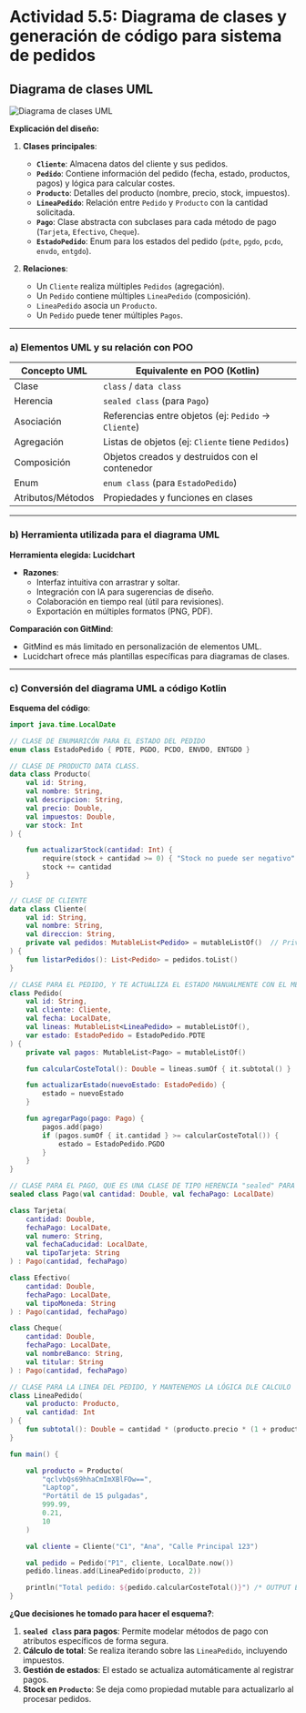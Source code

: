 # Actividad 5.5: Diagrama de clases y generación de código para sistema de pedidos

## Diagrama de clases UML
![Diagrama de clases UML](Diagrama-Clase-UML-Pedidos.jpeg)

**Explicación del diseño:**
1. **Clases principales**:
    - **`Cliente`**: Almacena datos del cliente y sus pedidos.
    - **`Pedido`**: Contiene información del pedido (fecha, estado, productos, pagos) y lógica para calcular costes.
    - **`Producto`**: Detalles del producto (nombre, precio, stock, impuestos).
    - **`LineaPedido`**: Relación entre `Pedido` y `Producto` con la cantidad solicitada.
    - **`Pago`**: Clase abstracta con subclases para cada método de pago (`Tarjeta`, `Efectivo`, `Cheque`).
    - **`EstadoPedido`**: Enum para los estados del pedido (`pdte`, `pgdo`, `pcdo`, `envdo`, `entgdo`).

2. **Relaciones**:
    - Un `Cliente` realiza múltiples `Pedidos` (agregación).
    - Un `Pedido` contiene múltiples `LineaPedido` (composición).
    - `LineaPedido` asocia un `Producto`.
    - Un `Pedido` puede tener múltiples `Pagos`.

---

### a) Elementos UML y su relación con POO
| **Concepto UML**       | **Equivalente en POO (Kotlin)**                     |
|-------------------------|----------------------------------------------------|
| Clase                   | `class` / `data class`                             |
| Herencia                | `sealed class` (para `Pago`)                       |
| Asociación              | Referencias entre objetos (ej: `Pedido` → `Cliente`) |
| Agregación              | Listas de objetos (ej: `Cliente` tiene `Pedidos`)  |
| Composición             | Objetos creados y destruidos con el contenedor     |
| Enum                    | `enum class` (para `EstadoPedido`)                 |
| Atributos/Métodos       | Propiedades y funciones en clases                  |

---

### b) Herramienta utilizada para el diagrama UML
**Herramienta elegida: Lucidchart**
- **Razones**:
    - Interfaz intuitiva con arrastrar y soltar.
    - Integración con IA para sugerencias de diseño.
    - Colaboración en tiempo real (útil para revisiones).
    - Exportación en múltiples formatos (PNG, PDF).

**Comparación con GitMind**:
- GitMind es más limitado en personalización de elementos UML.
- Lucidchart ofrece más plantillas específicas para diagramas de clases.

---

### c) Conversión del diagrama UML a código Kotlin

**Esquema del código**:

```kotlin
import java.time.LocalDate

// CLASE DE ENUMARICÓN PARA EL ESTADO DEL PEDIDO
enum class EstadoPedido { PDTE, PGDO, PCDO, ENVDO, ENTGDO }

// CLASE DE PRODUCTO DATA CLASS.
data class Producto(
    val id: String,
    val nombre: String,
    val descripcion: String,
    val precio: Double,
    val impuestos: Double,
    var stock: Int
) {

    fun actualizarStock(cantidad: Int) {
        require(stock + cantidad >= 0) { "Stock no puede ser negativo" }
        stock += cantidad
    }
}

// CLASE DE CLIENTE
data class Cliente(
    val id: String,
    val nombre: String,
    val direccion: String,
    private val pedidos: MutableList<Pedido> = mutableListOf()  // Privado para encapsulación
) {
    fun listarPedidos(): List<Pedido> = pedidos.toList()
}

// CLASE PARA EL PEDIDO, Y TE ACTUALIZA EL ESTADO MANUALMENTE CON EL METODO INCLUDIDO Y AGREGAR PAGO
class Pedido(
    val id: String,
    val cliente: Cliente,
    val fecha: LocalDate,
    val lineas: MutableList<LineaPedido> = mutableListOf(),
    var estado: EstadoPedido = EstadoPedido.PDTE
) {
    private val pagos: MutableList<Pago> = mutableListOf()

    fun calcularCosteTotal(): Double = lineas.sumOf { it.subtotal() }

    fun actualizarEstado(nuevoEstado: EstadoPedido) {
        estado = nuevoEstado
    }

    fun agregarPago(pago: Pago) {
        pagos.add(pago)
        if (pagos.sumOf { it.cantidad } >= calcularCosteTotal()) {
            estado = EstadoPedido.PGDO
        }
    }
}

// CLASE PARA EL PAGO, QUE ES UNA CLASE DE TIPO HERENCIA "sealed" PARA CADA TIPO DE PAGOO.
sealed class Pago(val cantidad: Double, val fechaPago: LocalDate)

class Tarjeta(
    cantidad: Double,
    fechaPago: LocalDate,
    val numero: String,
    val fechaCaducidad: LocalDate,
    val tipoTarjeta: String
) : Pago(cantidad, fechaPago)

class Efectivo(
    cantidad: Double,
    fechaPago: LocalDate,
    val tipoMoneda: String
) : Pago(cantidad, fechaPago)

class Cheque(
    cantidad: Double,
    fechaPago: LocalDate,
    val nombreBanco: String,
    val titular: String
) : Pago(cantidad, fechaPago)

// CLASE PARA LA LINEA DEL PEDIDO, Y MANTENEMOS LA LÓGICA DLE CALCULO
class LineaPedido(
    val producto: Producto,
    val cantidad: Int
) {
    fun subtotal(): Double = cantidad * (producto.precio * (1 + producto.impuestos))
}

fun main() {

    val producto = Producto(
        "qclvbQs69hhaCmImXBlFOw==",
        "Laptop",
        "Portátil de 15 pulgadas",
        999.99,
        0.21,
        10
    )

    val cliente = Cliente("C1", "Ana", "Calle Principal 123")

    val pedido = Pedido("P1", cliente, LocalDate.now())
    pedido.lineas.add(LineaPedido(producto, 2))

    println("Total pedido: ${pedido.calcularCosteTotal()}") /* OUTPUT ESPERADO: 'Total pedido: 2419.9758' */
}
```

**¿Que decisiones he tomado para hacer el esquema?**:
1. **`sealed class` para pagos**: Permite modelar métodos de pago con atributos específicos de forma segura.
2. **Cálculo de total**: Se realiza iterando sobre las `LineaPedido`, incluyendo impuestos.
3. **Gestión de estados**: El estado se actualiza automáticamente al registrar pagos.
4. **Stock en `Producto`**: Se deja como propiedad mutable para actualizarlo al procesar pedidos.